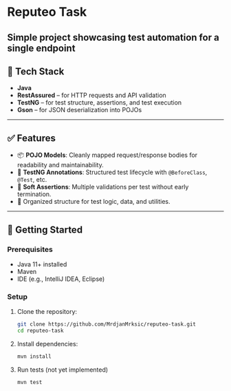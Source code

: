 # Reputeo Task

Simple project showcasing test automation for a single endpoint
---

## 🔧 Tech Stack

- **Java**
- **RestAssured** – for HTTP requests and API validation
- **TestNG** – for test structure, assertions, and test execution
- **Gson** – for JSON deserialization into POJOs

---

## ✅ Features

- 📦 **POJO Models**: Cleanly mapped request/response bodies for readability and maintainability.
- 🧪 **TestNG Annotations**: Structured test lifecycle with `@BeforeClass`, `@Test`, etc.
- 🧷 **Soft Assertions**: Multiple validations per test without early termination.
- 📂 Organized structure for test logic, data, and utilities.

---

## 🚀 Getting Started

### Prerequisites

- Java 11+ installed
- Maven
- IDE (e.g., IntelliJ IDEA, Eclipse)

### Setup

1. Clone the repository:

   ```bash
   git clone https://github.com/MrdjanMrksic/reputeo-task.git
   cd reputeo-task
   
2. Install dependencies:
    ```bash
    mvn install
    
3. Run tests (not yet implemented)
   ```bash
   mvn test

